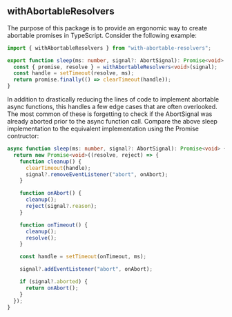 ## withAbortableResolvers

The purpose of this package is to provide an ergonomic way to create abortable
promises in TypeScript. Consider the following example:

``` TypeScript
import { withAbortableResolvers } from "with-abortable-resolvers";

export function sleep(ms: number, signal?: AbortSignal): Promise<void> {
  const { promise, resolve } = withAbortableResolvers<void>(signal);
  const handle = setTimeout(resolve, ms);
  return promise.finally(() => clearTimeout(handle));
}
```

In addition to drastically reducing the lines of code to implement abortable
async functions, this handles a few edge cases that are often overlooked. The
most common of these is forgetting to check if the AbortSignal was already
aborted prior to the async function call. Compare the above sleep
implementation to the equivalent implementation using the Promise contructor:

``` TypeScript
async function sleep(ms: number, signal?: AbortSignal): Promise<void> {
  return new Promise<void>((resolve, reject) => {
    function cleanup() {
      clearTimeout(handle);
      signal?.removeEventListener("abort", onAbort);
    }

    function onAbort() {
      cleanup();
      reject(signal?.reason);
    }

    function onTimeout() {
      cleanup();
      resolve();
    }

    const handle = setTimeout(onTimeout, ms);

    signal?.addEventListener("abort", onAbort);

    if (signal?.aborted) {
      return onAbort();
    }
  });
}
```
